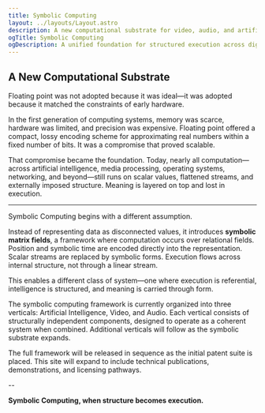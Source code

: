 ```yaml
---
title: Symbolic Computing
layout: ../layouts/Layout.astro
description: A new computational substrate for video, audio, and artificial intelligence — built on symbolic matrix fields.
ogTitle: Symbolic Computing
ogDescription: A unified foundation for structured execution across digital domains.
---
```


## A New Computational Substrate

Floating point was not adopted because it was ideal—it was adopted because it matched the constraints of early hardware.

In the first generation of computing systems, memory was scarce, hardware was limited, and precision was expensive. Floating point offered a compact, lossy encoding scheme for approximating real numbers within a fixed number of bits. It was a compromise that proved scalable.

That compromise became the foundation. Today, nearly all computation—across artificial intelligence, media processing, operating systems, networking, and beyond—still runs on scalar values, flattened streams, and externally imposed structure.
Meaning is layered on top and lost in execution.


---

Symbolic Computing begins with a different assumption.

Instead of representing data as disconnected values, it introduces **symbolic matrix fields**, a framework where computation occurs over relational fields. Position and symbolic time are encoded directly into the representation. Scalar streams are replaced by symbolic forms. Execution flows across internal structure, not through a linear stream.

This enables a different class of system—one where execution is referential, intelligence is structured, and meaning is carried through form.

The symbolic computing framework is currently organized into three verticals: Artificial Intelligence, Video, and Audio. Each vertical consists of structurally independent components, designed to operate as a coherent system when combined. Additional verticals will follow as the symbolic substrate expands.

The full framework will be released in sequence as the initial patent suite is placed. This site will expand to include technical publications, demonstrations, and licensing pathways.

--

**Symbolic Computing, when structure becomes execution.**  
  


